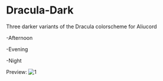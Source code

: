 # Dracula-Dark
Three darker variants of the Dracula colorscheme for Aliucord

<p>-Afternoon</p>
<p>-Evening</p>
<p>-Night</p>

Preview:
![1](https://files.catbox.moe/8wmpev.jpghttps://files.catbox.moe/8wmpev.jpg)
